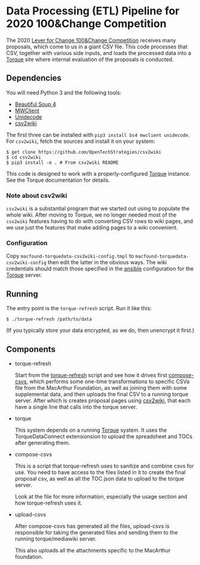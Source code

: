 # Data Processing (ETL) Pipeline for 2020 100&Change Competition

The 2020 [Lever for Change 100&Change
Competition](https://www.leverforchange.org/what-we-do/explore-competitions/100change/)
receives many proposals, which come to us in a giant CSV file.  This
code processes that CSV, together with various side inputs, and loads
the processed data into a
[Torque](https://github.com/opentechstrategies/torque/) site where
internal evaluation of the proposals is conducted.

## Dependencies

You will need Python 3 and the following tools:

* [Beautiful Soup 4](https://www.crummy.com/software/BeautifulSoup/)
* [MWClient](https://github.com/mwclient/mwclient)
* [Unidecode](https://pypi.python.org/pypi/Unidecode)
* [csv2wiki](https://github.com/OpenTechStrategies/csv2wiki/)

The first three can be installed with `pip3 install bs4 mwclient
unidecode`.  For `csv2wiki`, fetch the sources and install it on your
system:

```
$ get clone https://github.com/OpenTechStrategies/csv2wiki
$ cd csv2wiki
$ pip3 install -e . # From csv2wiki README
```

This code is designed to work with a properly-configured
[Torque](https://github.com/OpenTechStrategies/torque) instance.
See the Torque documentation for details.

### Note about csv2wiki

`csv2wiki` is a substantial program that we started out using to
populate the whole wiki.  After moving to Torque, we no longer needed
most of the `csv2wiki` features having to do with converting CSV rows
to wiki pages, and we use just the features that make adding pages to
a wiki convenient.

### Configuration

Copy `macfound-torquedata-csv2wiki-config.tmpl` to
`macfound-torquedata-csv2wiki-config` then edit the latter in the
obvious ways.  The wiki credentials should match those specified in
the [ansible](https://www.ansible.com/) configuration for
the [Torque](https://github.com/OpenTechStrategies/torque) server.

## Running

The entry point is the `torque-refresh` script.  Run it like this:

```
$ ./torque-refresh /path/to/data
```

(If you typically store your data encrypted, as we do, then unencrypt
it first.)

## Components

* torque-refresh

  Start from the [torque-refresh](torque-refresh) script and see how it
  drives first [compose-csvs](compose-csvs), which performs some one-time
  transformations to specific CSVa file from the MacArthur Foundation,
  as well as joining them with some supplemental data, and then uploads
  the final CSV to a running torque server.  After which is creates
  proposal pages using
  [csv2wiki](https://github.com/OpenTechStrategies/csv2wiki), that
  each have a single line that calls into the torque server.

* torque

  This system depends on a running
  [Torque](https://github.com/OpenTechStrategies/torque) system.
  It uses the TorqueDataConnect extensionsion to upload the
  spreadsheet and TOCs after generating them.

* compose-csvs

  This is a script that torque-refresh uses to sanitize and combine csvs
  for use.  You need to have access to the files listed in it to create
  the final proposal csv, as well as all the TOC json data to upload
  to the torque server.

  Look at the file for more information, especially the usage section
  and how torque-refresh uses it.

* upload-csvs

  After compose-csvs has generated all the files, upload-csvs is
  responsible for taking the generated files and sending them to
  the running torque/mediawiki server.

  This also uploads all the attachments specific to the MacArthur
  foundation.
